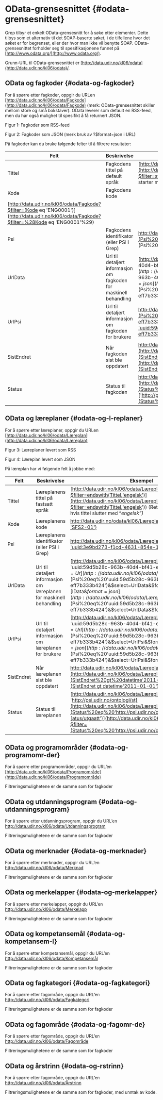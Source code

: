 # OData-grensesnittet {#odata-grensesnittet}

Grep tilbyr et enkelt OData-grensesnitt for å søke etter elementer. Dette tilbys som et alternativ til det SOAP-baserte søket, i de tilfellene hvor det søket er for begrenset, eller der hvor man ikke vil benytte SOAP. OData-grensesnittet forholder seg til spesifikasjonene funnet på [http://www.odata.org/](http://www.odata.org/).

Grunn-URL til OData-grensesnittet er [http://data.udir.no/kl06/odata](http://data.udir.no/kl06/odata)/.

## OData og fagkoder {#odata-og-fagkoder}

For å spørre etter fagkoder, oppgir du URLen [http://data.udir.no/kl06/odata/Fagkode](http://data.udir.no/kl06/odata/Fagkode) (merk: OData-grensesnittet skiller mellom store og små bokstaver). OData leverer som default en RSS-feed, men du har også mulighet til spesifikt å få returnert JSON.

Figur 1: Fagkoder som RSS-feed

Figur 2: Fagkoder som JSON (merk bruk av ?$format=json i URL)

På fagkoder kan du bruke følgende felter til å filtrere resultater:

| **Felt** | **Beskrivelse** | **Eksempel** |
| --- | --- | --- |
| Tittel | Fagkodens tittel på default språk | [http://data.udir.no/kl06/odata/Fagkode?$filter=startswith(Tittel,'Tverrfaglig')](http://data.udir.no/kl06/odata/Fagkode?$filter=startswith%28Tittel,'Tverrfaglig'%29) (Returnerer alle fagkoder hvis tittel starter med “_Tverrfaglig”)_ |
| Kode | Fagkodens kode | 
[http://data.udir.no/kl06/odata/Fagkode?$filter=(Kode eq 'ENG0001')](http://data.udir.no/kl06/odata/Fagkode?$filter=%28Kode eq 'ENG0001'%29) |
| Psi | Fagkodens identifikator (eller PSI i Grep) | [http://data.udir.no/kl06/odata](http://data.udir.no/kl06/odata/Fagkode?$filter=(Psi%20eq%20')[/Fagkode?$filter=(Psi eq '](http://data.udir.no/kl06/odata/Fagkode?$filter=(Psi%20eq%20')[uuid:59d5b28c-963b-40d4-bf41-eff7b333b424](http://data.udir.no/odata/Fag?$filter=(Psi%20eq%20'uuid:59d5b28c-963b-40d4-bf41-eff7b333b424'))[')](http://data.udir.no/odata/Fag?$filter=(Psi%20eq%20'uuid:59d5b28c-963b-40d4-bf41-eff7b333b424')) |
| UrlData | Url til detaljert informasjon om fagkoden for maskinell behandling | [http://data.udir.no/kl06/odata/Fagkode?$filter=(Psi eq 'uuid:59d5b28c-963b-40d4-bf41-eff7b333b424')&$select=UrlD](http://data.udir.no/kl06/odata/Fagkode?$filter=(Psi%20eq%20'uuid:59d5b28c-963b-40d4-bf41-eff7b333b424')&$select=UrlData&$format=json)[ata&$format=json](http://data.udir.no/kl06/odata/Fagkode?$filter=(Psi%20eq%20'uuid:59d5b28c-963b-40d4-bf41-eff7b333b424')&$select=UrlData&$format=json) |
| UrlPsi | Url til detaljert informasjon om fagkoden for brukere | [http://data.udir.no/kl06/odata](http://data.udir.no/kl06/odata/Fagkode?$filter=(Psi%20eq%20'uuid:59d5b28c-963b-40d4-bf41-eff7b333b424')&$select=UrlPsi&$format=json)[/Fagkode?$filter=(Psi eq 'uuid:59d5b28c-963b-40d4-bf41-eff7b333b424')&$select=UrlPsi&$format=json](http://data.udir.no/kl06/odata/Fagkode?$filter=(Psi%20eq%20'uuid:59d5b28c-963b-40d4-bf41-eff7b333b424')&$select=UrlPsi&$format=json) |
| SistEndret | Når fagkoden sist ble oppdatert | [http://data.udir.no/kl06/odata/Fagkode?$filter=(](http://data.udir.no/kl06/odata/Fagkode?$filter=(SistEndret%20gt%20datetime'2011-01-01'))[SistEndre](http://data.udir.no/kl06/odata/Fagkode?$filter=(SistEndret%20gt%20datetime'2011-01-01'))[t gt datetime'2011-01-01')](http://data.udir.no/kl06/odata/Fagkode?$filter=(SistEndret%20gt%20datetime'2011-01-01')) |
| Status | Status til fagkoden | [http://dat](http://data.udir.no/kl06/odata/Fagkode?$filter=(Status%20eq%20'http://psi.udir.no/ontologi/status/utgaatt'))[a.udir.no/kl06/odata/Fagkode?$filter=(Status eq](http://data.udir.no/kl06/odata/Fagkode?$filter=(Status%20eq%20'http://psi.udir.no/ontologi/status/utgaatt')) ['http://psi.udir.no/on](http://data.udir.no/kl06/odata/Fagkode?$filter=(Status%20eq%20'http://psi.udir.no/ontologi/status/utgaatt'))tologi/status/utgaatt') |

## OData og læreplaner {#odata-og-l-replaner}

For å spørre etter læreplaner, oppgir du URLen [http://data.udir.no/kl06/odata/Læreplan](http://data.udir.no/kl06/odata/Læreplan)

Figur 3: Læreplaner levert som RSS

Figur 4: Læreplan levert som JSON

På læreplan har vi følgende felt å jobbe med:

| **Felt** | **Beskrivelse** | **Eksempel** |
| --- | --- | --- |
| Tittel | Læreplanens tittel på fastsatt språk | [http://data.udir.no/kl06/odata/Læreplan?$filter=endswith(Tittel,'engelsk')](http://data.udir.no/kl06/odata/Læreplan?$filter=endswith(Tittel,'engelsk')) (Returnerer alle læreplaner hvis tittel slutter med “_engelsk”)_ |
| Kode | Læreplanens kode | [http://data.udir.no/odata/kl06/Læreplan?$filter=(Kode eq 'SFS2-01')](http://data.udir.no/odata/kl06/Læreplan?$filter=(Kode%20eq%20'SFS2-01')) |
| Psi | Læreplanens identifikator (eller PSI i Grep) | [http://data.udir.no/kl06/odata/Læreplan?$filter=(Psi eq 'uuid:3e9bd273-f1cd-4631-854e-1229e384938c')](http://data.udir.no/kl06/odata/Læreplan?$filter=(Psi%20eq%20'uuid:3e9bd273-f1cd-4631-854e-1229e384938c')) |
| UrlData | Url til detaljert informasjon om læreplanen for maskinell behandling | [http://data.udir.no/kl06/odata/Læreplan?$filter=(Psi eq 'uuid:59d5b28c-963b-40d4-bf41-eff7b333b424')&$select=Ur](http://data.udir.no/kl06/odata/Læreplan?$filter=(Psi%20eq%20'uuid:59d5b28c-963b-40d4-bf41-eff7b333b424')&$select=UrlData&$format=json)[lData&$format=json](http://data.udir.no/kl06/odata/Læreplan?$filter=(Psi%20eq%20'uuid:59d5b28c-963b-40d4-bf41-eff7b333b424')&$select=UrlData&$format=json) |
| UrlPsi | Url til detaljert informasjon om læreplanen for brukere | [http://data.udir.no/kl06/odata/Læreplan?$filter=(Psi eq 'uuid:59d5b28c-963b-40d4-bf41-eff7b333b424')&$select=Url](http://data.udir.no/kl06/odata/Læreplan?$filter=(Psi%20eq%20'uuid:59d5b28c-963b-40d4-bf41-eff7b333b424')&$select=UrlPsi&$format=json)[Psi&$format=json](http://data.udir.no/kl06/odata/Læreplan?$filter=(Psi%20eq%20'uuid:59d5b28c-963b-40d4-bf41-eff7b333b424')&$select=UrlPsi&$format=json) |
| SistEndret | Når læreplanen sist ble oppdatert | [http://data.udir.no/kl06/odata/Lærepla](http://data.udir.no/kl06/odata/Læreplan?$filter=(SistEndret%20gt%20datetime'2011-01-01'))[n?$filter=(SistEndret gt datetime'2011-01-01')](http://data.udir.no/kl06/odata/Læreplan?$filter=(SistEndret%20gt%20datetime'2011-01-01')) |
| Status | Status til læreplanen | [http://data.udir.no/kl06/odata/Læreplan?$filter=(Status eq 'http://psi.udir.no/ontologi/st](http://data.udir.no/kl06/odata/Læreplan?$filter=(Status%20eq%20'http://psi.udir.no/ontologi/status/utgaatt'))[atus/utgaatt')](http://data.udir.no/kl06/odata/Læreplan?$filter=(Status%20eq%20'http://psi.udir.no/ontologi/status/utgaatt')) |

## OData og programområder {#odata-og-programomr-der}

For å spørre etter programområder, oppgir du URL’en [http://data.udir.no/kl06/odata/Programområde](http://data.udir.no/kl06/odata/Programområde)

Filtreringsmulighetene er de samme som for fagkoder

## OData og utdanningsprogram {#odata-og-utdanningsprogram}

For å spørre etter utdanningsprogram, oppgir du URL’en http://data.udir.no/kl06/odata/Utdanningsprogram

Filtreringsmulighetene er de samme som for fagkoder

## OData og merknader {#odata-og-merknader}

For å spørre etter merknader, oppgir du URL’en http://data.udir.no/kl06/odata/Merknad

Filtreringsmulighetene er de samme som for fagkoder

## OData og merkelapper {#odata-og-merkelapper}

For å spørre etter merkelapper, oppgir du URL’en http://data.udir.no/kl06/odata/Merkelapp

Filtreringsmulighetene er de samme som for fagkoder

## OData og kompetansemål {#odata-og-kompetansem-l}

For å spørre etter kompetansemål, oppgir du URL’en http://data.udir.no/kl06/odata/Kompetansemål

Filtreringsmulighetene er de samme som for fagkoder

## OData og fagkategori {#odata-og-fagkategori}

For å spørre etter fagområde, oppgir du URL’en http://data.udir.no/kl06/odata/Fagkategori

Filtreringsmulighetene er de samme som for fagkoder

## OData og fagområde {#odata-og-fagomr-de}

For å spørre etter fagområde, oppgir du URL’en http://data.udir.no/kl06/odata/Fagområde

Filtreringsmulighetene er de samme som for fagkoder

## OData og årstrinn {#odata-og-rstrinn}

For å spørre etter fagområde, oppgir du URL’en http://data.udir.no/kl06/odata/Årstrinn

Filtreringsmulighetene er de samme som for fagkoder, med unntak av kode.